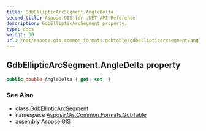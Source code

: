 ```yaml
---
title: GdbEllipticArcSegment.AngleDelta
second_title: Aspose.GIS for .NET API Reference
description: GdbEllipticArcSegment property. 
type: docs
weight: 30
url: /net/aspose.gis.common.formats.gdbtable/gdbellipticarcsegment/angledelta/
---
```

## GdbEllipticArcSegment.AngleDelta property

```csharp
public double AngleDelta { get; set; }
```

### See Also

* class [GdbEllipticArcSegment](../)
* namespace [Aspose.Gis.Common.Formats.GdbTable](../../gdbellipticarcsegment/)
* assembly [Aspose.GIS](../../../)


